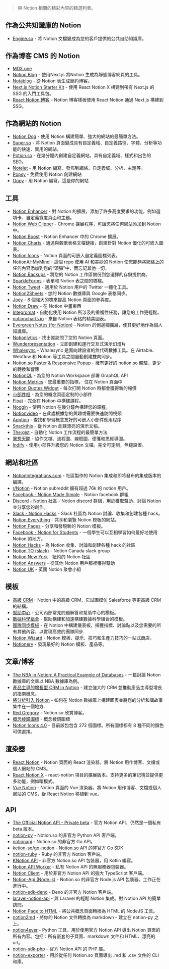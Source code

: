 
> 與 Notion 相關的精彩內容的精選列表。


## 作為公共知識庫的 Notion

- [Engine.so](https://engine.so?utm_source=awesome-notion) - 將 Notion 文檔變成為您的客戶提供的公共自助知識庫。

## 作為博客 CMS 的 Notion

- [MDX.one](https://mdx.one)
- [Notion Blog](https://github.com/ijjk/notion-blog) - 使用Next.js 將Notion 生成為靜態博客網頁的工具。
- [Notablog](https://github.com/dragonman225/notablog) - 從 Notion 表生成簡約博客。
- [Next.js Notion Starter Kit](https://github.com/transitive-bullshit/nextjs-notion-starter-kit) - 使用 React Notion X 構建到帶有 Next.js 的 SSG 的入門工具包。
- [React Notion 博客](https://github.com/splitbee/react-notion-blog) - Notion 博客樣板使用 React Notion 通過 Next.js 構建到 SSG。

## 作為網站的 Notion

- [Notion Dog](https://github.com/notiondog/notion.dog) - 使用 Notion 構建簡單、強大的網站的最簡單方法。
- [Super.so](https://super.so) - 將 Notion 頁面變成具有自定義域、自定義路徑、字體、分析等功能的快速、實用的網站。
- [Potion.so](https://potion.so) - 在幾分鐘內創建自定義網站。具有自定義域、樣式和出色的 SEO。
- [Notelet](https://notelet.so/) - 用 Notion 編寫，發佈到網絡。自定義域、分析、主題等。
- [Popsy](https://popsy.co/) - 免費使用 Notion 創建網站
- [Oopy](https://www.oopy.io/en) - 用 Notion 編寫，這是你的網站

## 工具

- [Notion Enhancer](https://github.com/notion-enhancer/notion-enhancer) - 對 Notion 的擴展，添加了許多高度要求的功能，例如選項卡、自定義寬度頁面和主題。
- [Notion Web Clipper](https://chrome.google.com/webstore/detail/notion-web-clipper/knheggckgoiihginacbkhaalnibhilkk?hl=en) - Chrome 擴展程序，可讓您將任何網站添加到 Notion 中。
- [Notion Boost](https://chrome.google.com/webstore/detail/notion-boost/eciepnnimnjaojlkcpdpcgbfkpcagahd?hl=en) - Notion Enhancer 中的 Chrome 擴展。
- [Notion Charts](https://www.notion.vip/charts/) - 通過與穀歌表格文檔鏈接，創建針對 Notion 優化的可嵌入圖表。
- [Notion Icons](https://www.notion.vip/icons/) - Notion 頁面的可嵌入自定義圖標列表。
- [NotionAI-MyMind](https://github.com/elblogbruno/NotionAI-MyMind) - 這個 repo 使用 AI 和美妙的 Notion 使您能夠將網絡上的任何內容添加到您的“頭腦”中，而忘記其他一切。
- [Notion Backups](https://notionbackups.com) - 將您的 Notion 工作區備份到您選擇的存儲提供商。
- [SparkleForms](https://notionsparkles.com/sparkle-forms) - 表單和 Notion 表之間的橋樑。
- [Notion Tweet](ttps://www.notiontweet.app/) - 適用於 Notion 用戶的 Twitter 一體化工具。
- [Notion2Sheets](https://notion2sheets.com/) - 您的 Notion 數據庫與 Google 表格同步。
- [Joey](https://joey.team) - 8 個強大的塊來提高 Notion 頁面的參與度。
- [Notion Draw](https://www.notion.so/Notion-Draw-0c786bb3ff6a45d388aff17a77e3d344) - 在 Notion 中畫東西
- [Integromat](https://www.integromat.com/en/integrations/notion) - 自動化使用 Notion 所涉及的重複性任務，讓您的工作更輕鬆。
- [notioncharts.io](https://notioncharts.io) - 來自 Notion 表格的精美圖表。
- [Evergreen Notes (for Notion)](https://chrome.google.com/webstore/detail/evergreen-notes-for-notio/chhpogndpjcgjbnbcodhdnilklfanmfh) - Notion 的側邊欄擴展，使其更好地作為個人知識庫。
- [Notionlytics](https://notionlytics.com/) - 找出誰訪問了您的 Notion 頁面。
- [Wunderpresentation](https://wunderpresentation.com/) - 立即創建和運行交互式演示幻燈片
- [Whalesync](https://www.whalesync.com/) - Whalesync 是面向建設者的無代碼數據工具。在 Airtable、Webflow 和 Notion 等工具之間自動創建雙向同步。
- [Notion.so Faster & Responsive Popup](https://chrome.google.com/webstore/detail/notionso-faster-responsiv/leadcilhbmibbkgbnjgmmnfgnnhmeddk/) - 擁有更好的 notion.so 體驗，更少的轉換和響應
- [NotionQL](https://notionql.com/) - 為您的 Notion Workspace 部署 GraphQL API
- [Notion Metrics](https://notionmetrics.com/) - 您最重要的指標，
住在 Notion 頁面中
- [Notion Quotes Widget](https://notion-quotes.vercel.app/) - 每次打開 Notion 時都會獲得新的報價
- [小部件框](https://widgetbox.app/) - 為您的概念頁面定制的小部件
- [Float](https://www.float.so/) - 完全在 Notion 中構建課程。
- [Noggin](https://www.noggin.so/) - 使用 Notion 在幾分鐘內構建您的課程。
- [Notionvideo](https://notionvideos.com/) - 在此處根據您的興趣或需要快速訪問視頻
- [Apption](https://apption.co/) - 查找和學習概念友好的可嵌入小部件應用程序
- [Snackthis](https://snackthis.co/) - 從 Notion 創建漂亮的演示文稿。
- [The:gist](https://www.thegist.so/) - 自動化 Notion 工作流程的最簡單方法
- [異想天開](https://whimsical.com/) - 協作文檔、流程圖、線框圖、便箋和思維導圖。
- [Indify](https://indify.co/) - 使用小部件升級您的 Notion 文檔。完全可定制，無縫設置。

## 網站和社區

- [NotionIntegrations.com](https://notionintegrations.com) - 社區製作的 Notion 集成和即將發布的集成版本的編譯。
- [r/Notion](https://www.reddit.com/r/Notion/) - Notion subreddit 擁有超過 76k 的 notion 用戶。
- [Facebook - Notion Made Simple](https://www.facebook.com/groups/notioncommunity/) - Notion facebook 群組
- [Discord - Notion 社區](https://discord.com/invite/KJJ95qa) - Notion discord 群組，用於獲取幫助、討論 Notion 並分享您的創作。
- [Slack - Notion Hacks](https://www.notion.so/Notion-Hacks-27b92f71afcd4ae2ac9a4d14fef0ce47) - Slack 社區為 Notion 討論、收集和創建各種 hack。
- [Notion Everything](https://www.notioneverything.com/) - 共享和瀏覽 Notion 模板的網站。
- [Notion Pages](https://notionpages.com/) - 分享和發現新的 Notion 模板。
- [Facebook - Notion for Students](https://www.facebook.com/groups/896572677502021) - 一個學生可以互相學習如何最好地使用 Notion 的地方。
- [Notion Hacks](https://www.notion.so/notionhacks/Notion-Hacks-27b92f71afcd4ae2ac9a4d14fef0ce47) - 為 Notion 收集、討論和創建各種 hack 的社區
- [Notion TO (slack)](https://notionto.slack.com/join/shared_invite/zt-d40b56vn-kOHiNKvv1Nl_AMODWHWp1w#/) - Notion Canada slack group
- [Notion New York](https://www.meetup.com/NotionNewYork/) - 紐約的 Notion 社區
- [Notion Answers](https://notionanswers.com/) - 從其他 Notion 用戶那裡獲得幫助
- [Notion UK](https://www.meetup.com/Notion-UK/) - 英國 Notion 聚會小組

## 模板

- [高級 CRM](https://www.notion.so/Advanced-CRM-efbba1299cf84e1698f2e504645e8f76) - Notion 中的高級 CRM，它試圖模仿 Salesforce 等更高級 CRM 的結構。
- [幫助中心](https://www.notion.so/Help-Center-00597f7a5fc94ac1b923bff9614e4aa2) - 公司內部常見問題解答和幫助中心的模板。
- [數據科學組合](https://deepnote.notion.site/Deepnote-s-DS-Portfolio-Notion-Templates-974be7d3075d42a3b5e27af2130c10be) - 幫助構建和加速構建數據科學組合的模板。
- [團隊同步模板](https://deepnote.notion.site/Deepnote-s-Team-Sync-Template-745cdfe949a94f3da17ea244cd558dab) - 在 Notion 中構建儀表板，捕獲指標、討論點以及您需要的所有其他內容，以實現高效的團隊同步.
- [Notion Wizard](https://www.notionwizard.com/) - Notion 模板、提示、技巧和生產力技巧的一站式商店。
- [Notionery](https://notionery.com/) - 發現最好的 Notion 模板、產品等。

## 文章/博客

- [The NBA in Notion: A Practical Example of Databases](https://www.notion.vip/the-nba-in-notion-a-practical-example-of-databases/) - 一篇討論 Notion 數據庫的文章以 NBA 數據庫為例。
- [產品主導的增長型 CRM in Notion](https://deepnote.com/blog/product-led-growth-crm-in-notion-ckwku4568wexb0b73c9clm7r3) - 建立強大的 CRM 並推動產品主導型增長的指南概念。
- [將分析引入 Notion](https://deepnote.com/blog/bringing-analytics-to-notion-with-deepnote-ckvpqky1syeud0b71o73g4swz) - 如何在 Notion 數據庫上構建圖表並將您的分析和講故事集中在一個地方.
- [Red Gregory](https://www.redgregory.com/) - Notion.so 欣賞博客。
- [概念棱鏡圖標](https://vyshnav.xyz/blog/notion-prism-icons) - 概念棱鏡圖標
- [Notion Icons 4.0](https://vyshnav.xyz/blog/notion-icons-40) - 目前該包包含 272 個圖標。所有圖標都有 8 種不同的顏色可供選擇。

## 渲染器

- [React Notion](https://github.com/splitbee/react-notion) - Notion 頁面的 React 渲染器。將 Notion 用作博客、文檔或個人網站的 CMS。
- [React Notion X](https://github.com/NotionX/react-notion-x) - react-notion 項目的擴展版本。支持更多的筆記塊並提供更多功能，例如暗模式。
- [Vue Notion](https://github.com/janniks/vue-notion) - Notion 頁面的 Vue 渲染器。將 Notion 用作博客、文檔或個人網站的 CMS，從 React Notion 移植到 vue。

## API

- [The Official Notion API - Private beta](https://developers.notion.com/) - 官方 Notion API，仍然是一個私有 beta 版本。
- [notion-py](https://github.com/jamalex/notion-py) - Notion.so 的非官方 Python API 客戶端。
- [notionapi](https://github.com/kjk/notionapi) - Notion.so 的非官方 Go API。
- [ketion-so/go-notion](https://github.com/ketion-so/go-notion) - [Notion.so API](https://developers.notion.com) 的非官方 Go SDK
- [notion-ruby](https://github.com/danmurphy1217/notion-ruby) - Ruby 的非官方 Notion 客戶端。
- [KNotion API](https://github.com/notionsdk/notion-sdk-kotlin) - 非官方 Notion.so API 包裝器，用 Kotlin 編寫。
- [Notion API Worker](https://github.com/splitbee/notion-api-worker) - 私有 Notion API 的無服務器包裝器。
- [Notion Client](https://github.com/NotionX/react-notion-x/tree/master/packages/notion-client) - 用於非官方 Notion API 的強大 TypeScript 客戶端。
- [Notion-Api (Node.js)](https://github.com/cstrnt/notion-api) - Notion.so 的非官方 Node.js API 包裝器。工作正在進行中。
- [notion-sdk-deno](https://github.com/yeukfei02/notion-sdk-deno) - Deno 的非官方 Notion 客戶端。
- [laravel-notion-api](https://github.com/5am-code/laravel-notion-api) - 與 Laravel 的輕鬆 Notion 集成。對 Notion API 的簡單訪問。
- [Notion Page to HTML](https://github.com/asnunes/notion-page-to-html) - 將公共概念頁面轉換為 HTML 的 NodeJS 工具。
- [notion2md](https://github.com/echo724/notion2md) - 將你的 Notion 文件轉換為 markdown - 建立在 notion-py 之上。
- [notion4ever](https://github.com/MerkulovDaniil/notion4ever) - Python 工具，用於使用官方 Notion API 導出 Notion 頁面的所有內容。包括：所有嵌套的子頁面、markdown 文件和 HTML、漂亮的 url。
- [notion-sdk-php](https://github.com/brd6/notion-sdk-php/) - 官方 Notion API 的 PHP 庫。
- [notion-exporter](https://github.com/yannbolliger/notion-exporter) - 用於從任何 Notion.so 頁面導出 .md 和 .csv 文件的 CLI 和庫。

